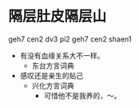 # 隔层肚皮隔层山
geh7 cen2 dv3 pi2 geh7 cen2 shaen1
+ 有没有血缘关系大不一样。
  * 东台方言词典
+ 感叹还是亲生的贴己
  * 兴化方言词典
    - 可惜他不是我养的，～。
